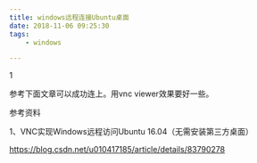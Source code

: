 ```yaml
---
title: windows远程连接Ubuntu桌面
date: 2018-11-06 09:25:30
tags:
	- windows

---
```


1

参考下面文章可以成功连上。用vnc viewer效果要好一些。



参考资料

1、VNC实现Windows远程访问Ubuntu 16.04（无需安装第三方桌面）

https://blog.csdn.net/u010417185/article/details/83790278